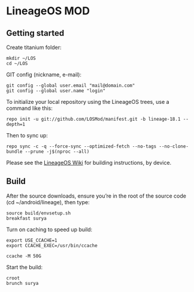 LineageOS MOD
===========

Getting started
---------------

Create titanium folder:
```
mkdir ~/LOS
cd ~/LOS
```
GIT config (nickname, e-mail):
```
git config --global user.email "mail@domain.com"
git config --global user.name "login"
```
To initialize your local repository using the LineageOS trees, use a command like this:
```
repo init -u git://github.com/LOSMod/manifest.git -b lineage-18.1 --depth=1
```
Then to sync up:
```
repo sync -c -q --force-sync --optimized-fetch --no-tags --no-clone-bundle --prune -j$(nproc --all)
```
Please see the [LineageOS Wiki](https://wiki.lineageos.org/) for building instructions, by device.

Build
-----

After the source downloads, ensure you’re in the root of the source code (cd ~/android/lineage), then type:
```
source build/envsetup.sh
breakfast surya
```
Turn on caching to speed up build:
```
export USE_CCACHE=1
export CCACHE_EXEC=/usr/bin/ccache

ccache -M 50G
```
Start the build:
```
croot
brunch surya
```
